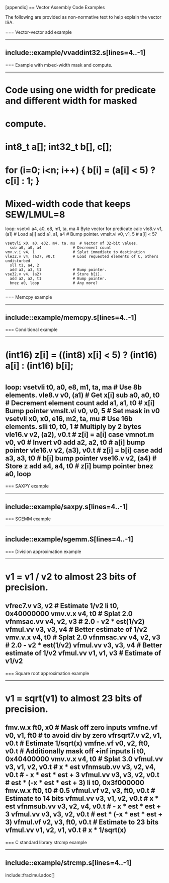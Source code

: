 [appendix]
\== Vector Assembly Code Examples

The following are provided as non-normative text to help explain the vector ISA.

\=== Vector-vector add example

----

## include::example/vvaddint32.s[lines=4..-1]

\=== Example with mixed-width mask and compute.

----

# Code using one width for predicate and different width for masked

# compute.

# int8_t a[]; int32_t b[], c[];

# for (i=0;  i<n; i++) { b[i] =  (a[i] < 5) ? c[i] : 1; }

#

# Mixed-width code that keeps SEW/LMUL=8

loop:
vsetvli a4, a0, e8, m1, ta, ma   # Byte vector for predicate calc
vle8.v v1, (a1)               # Load a[i]
add a1, a1, a4              # Bump pointer.
vmslt.vi v0, v1, 5            # a[i] < 5?

```
vsetvli x0, a0, e32, m4, ta, mu  # Vector of 32-bit values.
  sub a0, a0, a4              # Decrement count
vmv.v.i v4, 1                 # Splat immediate to destination
vle32.v v4, (a3), v0.t        # Load requested elements of C, others undisturbed
  sll t1, a4, 2
  add a3, a3, t1              # Bump pointer.
vse32.v v4, (a2)              # Store b[i].
  add a2, a2, t1              # Bump pointer.
  bnez a0, loop               # Any more?
```

----

\=== Memcpy example

----

## include::example/memcpy.s[lines=4..-1]

\=== Conditional example

----

# (int16) z[i] = ((int8) x[i] < 5) ? (int16) a[i] : (int16) b[i];

#

loop:
vsetvli t0, a0, e8, m1, ta, ma # Use 8b elements.
vle8.v v0, (a1)         # Get x[i]
sub a0, a0, t0        # Decrement element count
add a1, a1, t0        # x[i] Bump pointer
vmslt.vi v0, v0, 5      # Set mask in v0
vsetvli x0, x0, e16, m2, ta, mu  # Use 16b elements.
slli t0, t0, 1        # Multiply by 2 bytes
vle16.v v2, (a2), v0.t  # z[i] = a[i] case
vmnot.m v0, v0          # Invert v0
add a2, a2, t0        # a[i] bump pointer
vle16.v v2, (a3), v0.t  # z[i] = b[i] case
add a3, a3, t0        # b[i] bump pointer
vse16.v v2, (a4)        # Store z
add a4, a4, t0        # z[i] bump pointer
bnez a0, loop
-------------

\=== SAXPY example

----

## include::example/saxpy.s[lines=4..-1]

\=== SGEMM example

----

## include::example/sgemm.S[lines=4..-1]

\=== Division approximation example

----

# v1 = v1 / v2 to almost 23 bits of precision.

vfrec7.v v3, v2             # Estimate 1/v2
li t0, 0x40000000
vmv.v.x v4, t0              # Splat 2.0
vfnmsac.vv v4, v2, v3       # 2.0 - v2 \* est(1/v2)
vfmul.vv v3, v3, v4         # Better estimate of 1/v2
vmv.v.x v4, t0              # Splat 2.0
vfnmsac.vv v4, v2, v3       # 2.0 - v2 \* est(1/v2)
vfmul.vv v3, v3, v4         # Better estimate of 1/v2
vfmul.vv v1, v1, v3         # Estimate of v1/v2
---------------------------------------------------------------

\=== Square root approximation example

----

# v1 = sqrt(v1) to almost 23 bits of precision.

fmv.w.x ft0, x0           # Mask off zero inputs
vmfne.vf v0, v1, ft0        #   to avoid div by zero
vfrsqrt7.v v2, v1, v0.t     # Estimate 1/sqrt(x)
vmfne.vf v0, v2, ft0, v0.t  # Additionally mask off +inf inputs
li t0, 0x40400000
vmv.v.x v4, t0              # Splat 3.0
vfmul.vv v3, v1, v2, v0.t   # x \* est
vfnmsub.vv v3, v2, v4, v0.t # - x \* est \* est + 3
vfmul.vv v3, v3, v2, v0.t   # est \* (-x \* est \* est + 3)
li t0, 0x3f000000
fmv.w.x ft0, t0           # 0.5
vfmul.vf v2, v3, ft0, v0.t  # Estimate to 14 bits
vfmul.vv v3, v1, v2, v0.t   # x \* est
vfnmsub.vv v3, v2, v4, v0.t # - x \* est \* est + 3
vfmul.vv v3, v3, v2, v0.t   # est \* (-x \* est \* est + 3)
vfmul.vf v2, v3, ft0, v0.t  # Estimate to 23 bits
vfmul.vv v1, v2, v1, v0.t   # x \* 1/sqrt(x)
-----------------------------------------------------------------------------------------------

\=== C standard library strcmp example

----

## include::example/strcmp.s[lines=4..-1]

include::fraclmul.adoc[]
